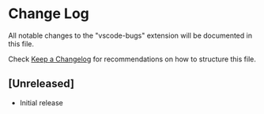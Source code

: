 # Change Log

All notable changes to the "vscode-bugs" extension will be documented in this file.

Check [Keep a Changelog](http://keepachangelog.com/) for recommendations on how to structure this file.

## [Unreleased]

- Initial release
